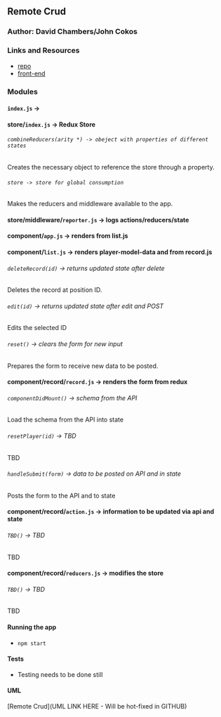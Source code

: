 ## Remote Crud

### Author: David Chambers/John Cokos

### Links and Resources
* [repo](https://github.com/dlchambersjr/lab-34)
* [front-end](https://codesandbox.io/s/x3n8vym964)

### Modules
#### `index.js` -> <App/>

#### store/`index.js` -> Redux Store

###### `combineReducers(arity *) -> obeject with properties of different states`
Creates the necessary object to reference the store through a property.

###### `store -> store for global consumption`
Makes the reducers and middleware available to the app.

#### store/middleware/`reporter.js` -> logs actions/reducers/state

#### component/`app.js` -> renders <RecordList/> from list.js

#### component/`list.js` -> renders player-model-data and <Record/> from record.js

###### `deleteRecord(id)` -> returns updated state after delete
Deletes the record at position ID.

###### `edit(id)` -> returns updated state after edit and POST
Edits the selected ID

###### `reset()` -> clears the form for new input
Prepares the form to receive new data to be posted.

#### component/record/`record.js` -> renders the form from redux <Form/>

###### `componentDidMount()` -> schema from the API
Load the schema from the API into state

###### `resetPlayer(id)` -> TBD
TBD

###### `handleSubmit(form)` -> data to be posted on API and in state
Posts the form to the API and to state

#### component/record/`action.js` -> information to be updated via api and state

###### `TBD()` -> TBD
TBD

#### component/record/`reducers.js` -> modifies the store

###### `TBD()` -> TBD
TBD



#### Running the app
* `npm start`


#### Tests
* Testing needs to be done still

#### UML
[Remote Crud](UML LINK HERE - Will be hot-fixed in GITHUB)
